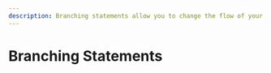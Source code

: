 ```yaml
---
description: Branching statements allow you to change the flow of your program.
---
```


# Branching Statements

